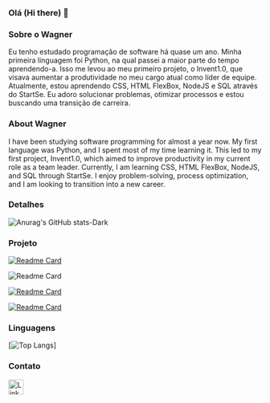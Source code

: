 ### Olá (Hi there) 👋

### Sobre o Wagner
Eu tenho estudado programação de software há quase um ano. Minha primeira linguagem foi Python, na qual passei a maior parte do tempo aprendendo-a. Isso me levou ao meu primeiro projeto, o Invent1.0, que visava aumentar a produtividade no meu cargo atual como líder de equipe. Atualmente, estou aprendendo CSS, HTML FlexBox, NodeJS e SQL através do StartSe. Eu adoro solucionar problemas, otimizar processos e estou buscando uma transição de carreira.

### About Wagner
I have been studying software programming for almost a year now. My first language was Python, and I spent most of my time learning it. This led to my first project, Invent1.0, which aimed to improve productivity in my current role as a team leader. Currently, I am learning CSS, HTML FlexBox, NodeJS, and SQL through StartSe. I enjoy problem-solving, process optimization, and I am looking to transition into a new career.

### Detalhes

![Anurag's GitHub stats-Dark](https://github-readme-stats.vercel.app/api?username=WagDevX&show_icons=true&theme=dark#gh-dark-mode-only)

### Projeto
[![Readme Card](https://github-readme-stats.vercel.app/api/pin/?username=WagDevX&repo=meu-site-portfolio&theme=dark#gh-dark-mode-only)](https://github.com/WagDevX/meu-site-portfolio)

![Readme Card](https://github-readme-stats.vercel.app/api/pin/?username=WagDevX&repo=TikTok-Clone&theme=dark#gh-dark-mode-only)

[![Readme Card](https://github-readme-stats.vercel.app/api/pin/?username=WagDevX&repo=InventarioV1.0&theme=dark#gh-dark-mode-only)](https://github.com/Hellzito/TikTok-Clone)

[![Readme Card](https://github-readme-stats.vercel.app/api/pin/?username=WagDevX&repo=kivy_venv&theme=dark#gh-dark-mode-only)](https://github.com/WagDevX/kivy_venv)

### Linguagens

[![Top Langs](https://github-readme-stats.vercel.app/api/top-langs/?username=WagDevX&theme=dark#gh-dark-mode-only)]

### Contato

[<img src='https://img.shields.io/badge/LinkedIn-007785?style=for-the-badges&logo=linkedin&locoColor=white' alt='Linkedin' height='30'>](https://www.linkedin.com/in/wagner-de-araujo-7b2854118/)
